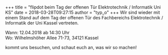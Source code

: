 +++
title = "flipdot beim Tag der offenen Tür Elektrotechnik / Informatik Uni KS"
date = 2018-03-28T09:27:15
author = "typ_o"
+++
Wir sind wieder mit einem Stand auf dem Tag der offenen Tür des
Fachbereichs Elektrotechnik / Informatik der Uni Kassel vertreten.  
  
Wann: 12.04.2018 ab 14:30 Uhr  
Wo: Wilhelmshöher Allee 71-73, 34121 Kassel  
  
kommt uns besuchen, und schaut euch an, was wir so machen\!
